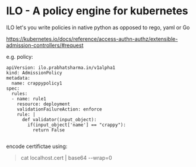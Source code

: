 
# ILO - A policy engine for kubernetes

ILO let's you write policies in native python as opposed to rego, yaml or Go

https://kubernetes.io/docs/reference/access-authn-authz/extensible-admission-controllers/#request


e.g. policy:


```
apiVersion: ilo.prabhatsharma.in/v1alpha1
kind: AdmissionPolicy
metadata:
  name: crappypolicy1
spec:
  rules:
  - name: rule1
    resource: deployment
    validationFailureAction: enforce
    rule: |
      def validator(input_object):
        if(input_object['name'] == "crappy"):
          return False


```


encode certifictae using:

> cat localhost.cert | base64 --wrap=0

